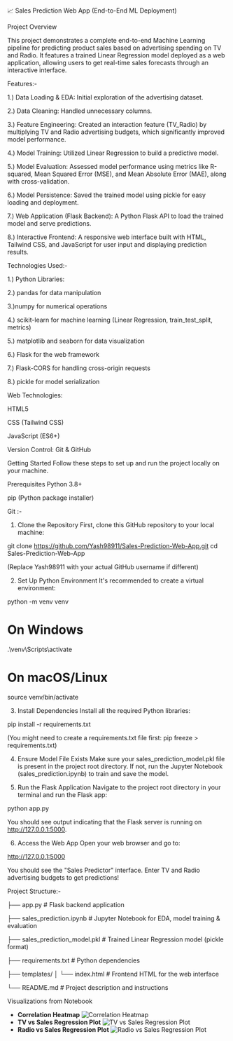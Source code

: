 📈 Sales Prediction Web App (End-to-End ML Deployment)

Project Overview

This project demonstrates a complete end-to-end Machine Learning pipeline for predicting product sales based on advertising spending on TV and Radio. It features a trained Linear Regression model deployed as a web application, allowing users to get real-time sales forecasts through an interactive interface.

Features:- 

1.) Data Loading & EDA: Initial exploration of the advertising dataset.

2.) Data Cleaning: Handled unnecessary columns.

3.) Feature Engineering: Created an interaction feature (TV_Radio) by multiplying TV and Radio advertising budgets, which significantly improved model performance.

4.) Model Training: Utilized Linear Regression to build a predictive model.

5.) Model Evaluation: Assessed model performance using metrics like R-squared, Mean Squared Error (MSE), and Mean Absolute Error (MAE), along with cross-validation.

6.) Model Persistence: Saved the trained model using pickle for easy loading and deployment.

7.) Web Application (Flask Backend): A Python Flask API to load the trained model and serve predictions.

8.) Interactive Frontend: A responsive web interface built with HTML, Tailwind CSS, and JavaScript for user input and displaying prediction results.

Technologies Used:- 

1.) Python Libraries:

2.) pandas for data manipulation

3.)numpy for numerical operations

4.) scikit-learn for machine learning (Linear Regression, train_test_split, metrics)

5.) matplotlib and seaborn for data visualization

6.) Flask for the web framework

7.) Flask-CORS for handling cross-origin requests

8.) pickle for model serialization

Web Technologies:

HTML5

CSS (Tailwind CSS)

JavaScript (ES6+)

Version Control: Git & GitHub

Getting Started
Follow these steps to set up and run the project locally on your machine.

Prerequisites
Python 3.8+

pip (Python package installer)

Git :- 

1. Clone the Repository
First, clone this GitHub repository to your local machine:

git clone https://github.com/Yash98911/Sales-Prediction-Web-App.git
cd Sales-Prediction-Web-App

(Replace Yash98911 with your actual GitHub username if different)

2. Set Up Python Environment
It's recommended to create a virtual environment:

python -m venv venv
# On Windows
.\venv\Scripts\activate
# On macOS/Linux
source venv/bin/activate

3. Install Dependencies
Install all the required Python libraries:

pip install -r requirements.txt

(You might need to create a requirements.txt file first: pip freeze > requirements.txt)

4. Ensure Model File Exists
Make sure your sales_prediction_model.pkl file is present in the project root directory. If not, run the Jupyter Notebook (sales_prediction.ipynb) to train and save the model.

5. Run the Flask Application
Navigate to the project root directory in your terminal and run the Flask app:

python app.py

You should see output indicating that the Flask server is running on http://127.0.0.1:5000.

6. Access the Web App
Open your web browser and go to:

http://127.0.0.1:5000

You should see the "Sales Predictor" interface. Enter TV and Radio advertising budgets to get predictions!

Project Structure:-

├── app.py                      # Flask backend application

├── sales_prediction.ipynb      # Jupyter Notebook for EDA, model training & evaluation

├── sales_prediction_model.pkl  # Trained Linear Regression model (pickle format)

├── requirements.txt            # Python dependencies

├── templates/
│   └── index.html              # Frontend HTML for the web interface

└── README.md                   # Project description and instructions


Visualizations from Notebook


* **Correlation Heatmap**
    ![Correlation Heatmap](images/correlation_heatmap.png)
* **TV vs Sales Regression Plot**
    ![TV vs Sales Regression Plot](images/tv_sales_regplot.png)
* **Radio vs Sales Regression Plot**
    ![Radio vs Sales Regression Plot](images/radio_sales_regplot.png)
